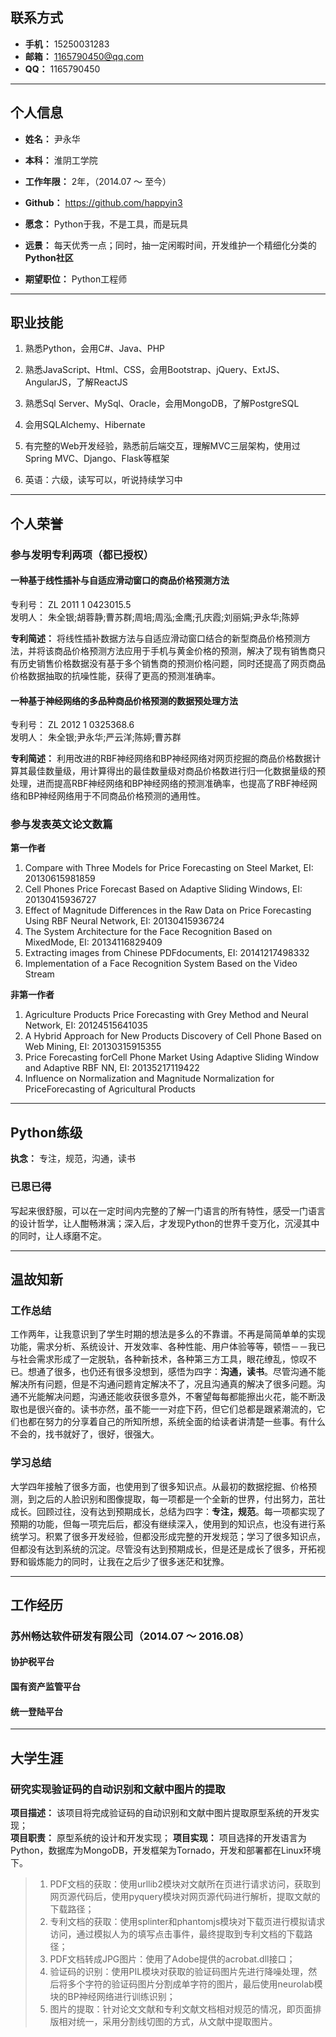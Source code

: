 ## 联系方式

* **手机：** 15250031283
* **邮箱：** 1165790450@qq.com
* **QQ：** 1165790450

----

## 个人信息

* **姓名：** 尹永华
* **本科：** 淮阴工学院
* **工作年限：** 2年，（2014.07 ～ 至今）

* **Github：** https://github.com/happyin3

* **愿念：** Python于我，不是工具，而是玩具

* **远景：** 每天优秀一点；同时，抽一定闲暇时间，开发维护一个精细化分类的**Python社区**

* **期望职位：** Python工程师

----

## 职业技能

1. 熟悉Python，会用C#、Java、PHP

2. 熟悉JavaScript、Html、CSS，会用Bootstrap、jQuery、ExtJS、AngularJS，了解ReactJS

3. 熟悉Sql Server、MySql、Oracle，会用MongoDB，了解PostgreSQL

4. 会用SQLAlchemy、Hibernate

5. 有完整的Web开发经验，熟悉前后端交互，理解MVC三层架构，使用过Spring MVC、Django、Flask等框架

6. 英语：六级，读写可以，听说持续学习中

----

## 个人荣誉

### 参与发明专利两项（都已授权）

#### 一种基于线性插补与自适应滑动窗口的商品价格预测方法

专利号： ZL 2011 1 0423015.5  
发明人： 朱全银;胡蓉静;曹苏群;周培;周泓;金鹰;孔庆霞;刘丽娟;尹永华;陈婷

**专利简述：** 将线性插补数据方法与自适应滑动窗口结合的新型商品价格预测方法，并将该商品价格预测方法应用于手机与黄金价格的预测，解决了现有销售商只有历史销售价格数据没有基于多个销售商的预测价格问题，同时还提高了网页商品价格数据抽取的抗噪性能，获得了更高的预测准确率。

#### 一种基于神经网络的多品种商品价格预测的数据预处理方法

专利号： ZL 2012 1 0325368.6  
发明人： 朱全银;尹永华;严云洋;陈婷;曹苏群

**专利简述：** 利用改进的RBF神经网络和BP神经网络对网页挖掘的商品价格数据计算其最佳数量级，用计算得出的最佳数量级对商品价格数进行归一化数据量级的预处理，进而提高RBF神经网络和BP神经网络的预测准确率，也提高了RBF神经网络和BP神经网络用于不同商品价格预测的通用性。

### 参与发表英文论文数篇

**第一作者**

1. Compare with Three Models for Price Forecasting on Steel Market, EI: 20130615981859
2. Cell Phones Price Forecast Based on Adaptive Sliding Windows, EI: 20130415936727
3. Effect of Magnitude Differences in the Raw Data on Price Forecasting Using RBF Neural Network, EI: 20130415936724
4. The System Architecture for the Face Recognition Based on MixedMode, EI: 20134116829409
5. Extracting images from Chinese PDFdocuments, EI: 20141217498332
6. Implementation of a Face Recognition System Based on the Video Stream

**非第一作者**

1. Agriculture Products Price Forecasting with Grey Method and Neural Network, EI: 20124515641035
2. A Hybrid Approach for New Products Discovery of Cell Phone Based on Web Mining, EI: 20130315915355
3. Price Forecasting forCell Phone Market Using Adaptive Sliding Window and Adaptive RBF NN, EI: 20135217119422
4. Influence on Normalization and Magnitude Normalization for PriceForecasting of Agricultural Products

----

## Python练级

**执念：** 专注，规范，沟通，读书

### 已思已得

写起来很舒服，可以在一定时间内完整的了解一门语言的所有特性，感受一门语言的设计哲学，让人酣畅淋漓；深入后，才发现Python的世界千变万化，沉浸其中的同时，让人琢磨不定。

----

## 温故知新

### 工作总结

工作两年，让我意识到了学生时期的想法是多么的不靠谱。不再是简简单单的实现功能，需求分析、系统设计、开发效率、各种性能、用户体验等等，顿悟－－我已与社会需求形成了一定脱轨，各种新技术，各种第三方工具，眼花缭乱，惊叹不已。想通了很多，也仍还有很多没想到，感悟为四字：**沟通，读书**。尽管沟通不能解决所有问题，但是不沟通问题肯定解决不了，况且沟通真的解决了很多问题。沟通不光能解决问题，沟通还能收获很多意外，不奢望每每都能擦出火花，能不断汲取也是很兴奋的。读书亦然，虽不能一一对症下药，但它们总都是跟紧潮流的，它们也都在努力的分享着自己的所知所想，系统全面的给读者讲清楚一些事。有什么不会的，找书就好了，很好，很强大。

### 学习总结

大学四年接触了很多方面，也使用到了很多知识点。从最初的数据挖掘、价格预测，到之后的人脸识别和图像提取，每一项都是一个全新的世界，付出努力，茁壮成长。回顾过往，没有达到预期成长，总结为四字：**专注，规范**。每一项都实现了预期的功能，但每一项完后后，都没有继续深入，使用到的知识点，也没有进行系统学习。积累了很多开发经验，但都没形成完整的开发规范；学习了很多知识点，但都没有达到系统的沉淀。尽管没有达到预期成长，但是还是成长了很多，开拓视野和锻炼能力的同时，让我在之后少了很多迷茫和犹豫。

----

## 工作经历

### 苏州畅达软件研发有限公司（2014.07 ～ 2016.08）

#### 协护税平台

#### 国有资产监管平台

#### 统一登陆平台

----

## 大学生涯

### 研究实现验证码的自动识别和文献中图片的提取

**项目描述：** 该项目将完成验证码的自动识别和文献中图片提取原型系统的开发实现；  
**项目职责：** 原型系统的设计和开发实现；
**项目实现：** 项目选择的开发语言为Python，数据库为MongoDB，开发框架为Tornado，开发和部署都在Linux环境下。  
> 
> 1. PDF文档的获取：使用urllib2模块对文献所在页进行请求访问，获取到网页源代码后，使用pyquery模块对网页源代码进行解析，提取文献的下载路径；  
> 2. 专利文档的获取：使用splinter和phantomjs模块对下载页进行模拟请求访问，通过模拟人为的填写点击事件，最终提取到专利文档的下载路径；  
> 3. PDF文档转成JPG图片：使用了Adobe提供的acrobat.dll接口；   
> 4. 验证码的识别：使用PIL模块对获取的验证码图片先进行降噪处理，然后将多个字符的验证码图片分割成单字符的图片，最后使用neurolab模块的BP神经网络进行训练识别；  
> 5. 图片的提取：针对论文文献和专利文献文档相对规范的情况，即页面排版相对统一，采用分割线切图的方式，从文献中提取图片。
